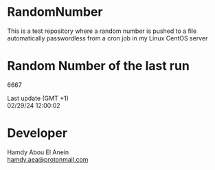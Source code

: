 # RandomNumber    
This is a test repository where a random number is pushed to a file automatically passwordless from a cron job in my Linux CentOS server    
# Random Number of the last run   
6667
      
Last update (GMT +1)    
02/29/24 12:00:02
# Developer    
Hamdy Abou El Anein   
hamdy.aea@protonmail.com
